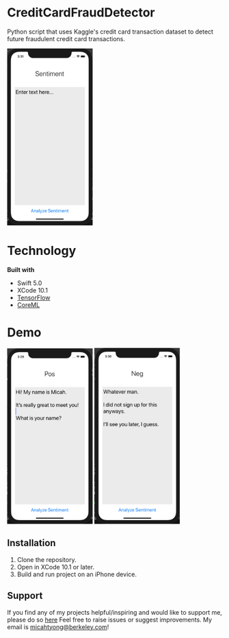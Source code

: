 # CreditCardFraudDetector
Python script that uses Kaggle's credit card transaction dataset to detect future fraudulent credit card transactions.

<img src = "Demo/Landing.png" width = "200">

# Technology

**Built with**
  * Swift 5.0
  * XCode 10.1
  * [TensorFlow](https://www.tensorflow.org/, "TF")
  * [CoreML](https://developer.apple.com/documentation/coreml, "CoreML")

# Demo # 

<img src = "Demo/Positive.png" width = "200">
<img src = "Demo/Negative.png" width = "200">

## Installation ## 

1. Clone the repository.
2. Open in XCode 10.1 or later.
3. Build and run project on an iPhone device.

## Support ## 

If you find any of my projects helpful/inspiring and would like to support me, please do so [here](https://venmo.com/Micah-Yong "Venmo")
Feel free to raise issues or suggest improvements. My email is micahtyong@berkeley.com!


